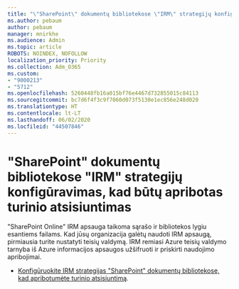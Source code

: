 ```yaml
---
title: "\"SharePoint\" dokumentų bibliotekose \"IRM\" strategijų konfigūravimas, kad būtų apribotas turinio atsisiuntimas"
ms.author: pebaum
author: pebaum
manager: mnirkhe
ms.audience: Admin
ms.topic: article
ROBOTS: NOINDEX, NOFOLLOW
localization_priority: Priority
ms.collection: Adm_O365
ms.custom:
- "9000213"
- "5712"
ms.openlocfilehash: 5260448fb16a015bf76e4467d732855015c84113
ms.sourcegitcommit: bc7d6f4f3c9f7060d073f5130e1ec856e248d020
ms.translationtype: HT
ms.contentlocale: lt-LT
ms.lasthandoff: 06/02/2020
ms.locfileid: "44507846"
---
```

# <a name="configure-irm-policies-on-sharepoint-document-libraries-to-limit-download-of-content"></a>"SharePoint" dokumentų bibliotekose "IRM" strategijų konfigūravimas, kad būtų apribotas turinio atsisiuntimas

"SharePoint Online" IRM apsauga taikoma sąrašo ir bibliotekos lygiu esantiems failams. Kad jūsų organizacija galėtų naudoti IRM apsaugą, pirmiausia turite nustatyti teisių valdymą. IRM remiasi Azure teisių valdymo tarnyba iš Azure informacijos apsaugos užšifruoti ir priskirti naudojimo apribojimai.

- [Konfigūruokite IRM strategijas "SharePoint" dokumentų bibliotekose, kad apribotumėte turinio atsisiuntimą](https://docs.microsoft.com/microsoft-365/compliance/set-up-irm-in-sp-admin-center).

